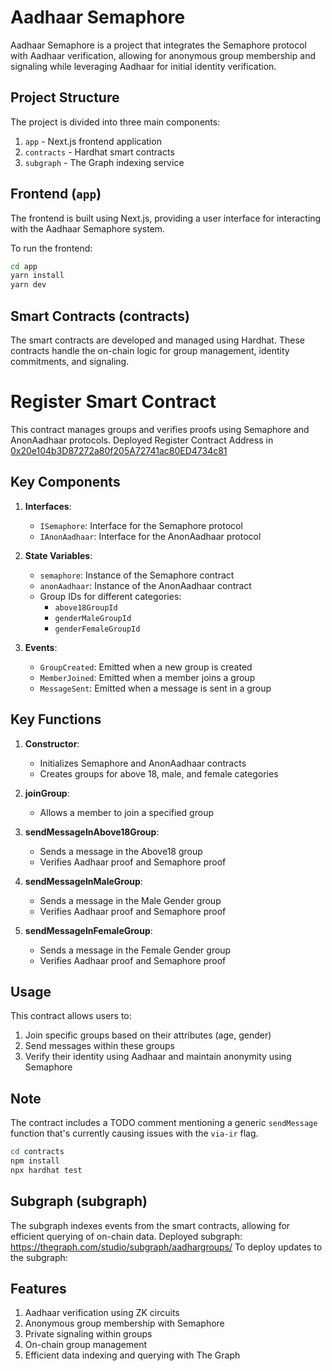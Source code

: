 # Aadhaar Semaphore

Aadhaar Semaphore is a project that integrates the Semaphore protocol with Aadhaar verification, allowing for anonymous group membership and signaling while leveraging Aadhaar for initial identity verification.

## Project Structure

The project is divided into three main components:

1. `app` - Next.js frontend application
2. `contracts` - Hardhat smart contracts
3. `subgraph` - The Graph indexing service

## Frontend (`app`)

The frontend is built using Next.js, providing a user interface for interacting with the Aadhaar Semaphore system.

To run the frontend:

```bash
cd app
yarn install
yarn dev
```

## Smart Contracts (contracts)

The smart contracts are developed and managed using Hardhat. These contracts handle the on-chain logic for group management, identity commitments, and signaling.

# Register Smart Contract

This contract manages groups and verifies proofs using Semaphore and AnonAadhaar protocols.
Deployed Register Contract Address in [0x20e104b3D87272a80f205A72741ac80ED4734c81](https://sepolia.etherscan.io/address/0x20e104b3D87272a80f205A72741ac80ED4734c81)

## Key Components

1. **Interfaces**:

   - `ISemaphore`: Interface for the Semaphore protocol
   - `IAnonAadhaar`: Interface for the AnonAadhaar protocol

2. **State Variables**:

   - `semaphore`: Instance of the Semaphore contract
   - `anonAadhaar`: Instance of the AnonAadhaar contract
   - Group IDs for different categories:
     - `above18GroupId`
     - `genderMaleGroupId`
     - `genderFemaleGroupId`

3. **Events**:
   - `GroupCreated`: Emitted when a new group is created
   - `MemberJoined`: Emitted when a member joins a group
   - `MessageSent`: Emitted when a message is sent in a group

## Key Functions

1. **Constructor**:

   - Initializes Semaphore and AnonAadhaar contracts
   - Creates groups for above 18, male, and female categories

2. **joinGroup**:

   - Allows a member to join a specified group

3. **sendMessageInAbove18Group**:

   - Sends a message in the Above18 group
   - Verifies Aadhaar proof and Semaphore proof

4. **sendMessageInMaleGroup**:

   - Sends a message in the Male Gender group
   - Verifies Aadhaar proof and Semaphore proof

5. **sendMessageInFemaleGroup**:

   - Sends a message in the Female Gender group
   - Verifies Aadhaar proof and Semaphore proof

## Usage

This contract allows users to:

1. Join specific groups based on their attributes (age, gender)
2. Send messages within these groups
3. Verify their identity using Aadhaar and maintain anonymity using Semaphore

## Note

The contract includes a TODO comment mentioning a generic `sendMessage` function that's currently causing issues with the `via-ir` flag.

```bash
cd contracts
npm install
npx hardhat test
```

## Subgraph (subgraph)

The subgraph indexes events from the smart contracts, allowing for efficient querying of on-chain data.
Deployed subgraph: https://thegraph.com/studio/subgraph/aadhargroups/
To deploy updates to the subgraph:

## Features

1. Aadhaar verification using ZK circuits
2. Anonymous group membership with Semaphore
3. Private signaling within groups
4. On-chain group management
5. Efficient data indexing and querying with The Graph
